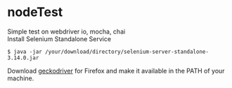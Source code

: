 # nodeTest
Simple test on webdriver io, mocha, chai
<br/>Install Selenium Standalone Service 
```
$ java -jar /your/download/directory/selenium-server-standalone-3.14.0.jar
```
Download <a href=https://github.com/mozilla/geckodriver/releases>geckodriver</a>
for Firefox and make it available in the PATH of your machine.
